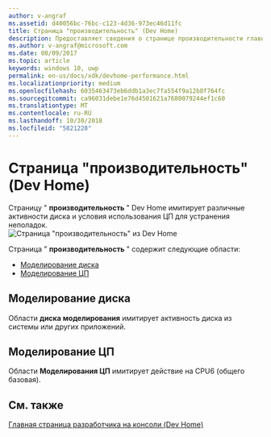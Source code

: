 ```yaml
---
author: v-angraf
ms.assetid: d40056bc-76bc-c123-4d36-973ec46d11fc
title: Страница "производительность" (Dev Home)
description: Предоставляет сведения о странице производительности главную страницу приложения для Xbox One.
ms.author: v-angraf@microsoft.com
ms.date: 08/09/2017
ms.topic: article
keywords: windows 10, uwp
permalink: en-us/docs/xdk/devhome-performance.html
ms.localizationpriority: medium
ms.openlocfilehash: 6035463473eb6ddb1a3ec7fa554f9a12b8f764fc
ms.sourcegitcommit: ca96031debe1e76d4501621a7680079244ef1c60
ms.translationtype: MT
ms.contentlocale: ru-RU
ms.lasthandoff: 10/30/2018
ms.locfileid: "5821228"
---
```

# <a name="performance-page-dev-home"></a>Страница "производительность" (Dev Home)
   
  
Страницу " **производительность** " Dev Home имитирует различные активности диска и условия использования ЦП для устранения неполадок.   
 ![Страница "производительность" из Dev Home](images/devhome_performance.png)   
  
Страница " **производительность** " содержит следующие области:   
 
   *  [Моделирование диска](#ID4EEB)  
   *  [Моделирование ЦП](#ID4EOB)  

 
<a id="ID4EEB"></a>

   

## <a name="disk-simulation"></a>Моделирование диска  
   
  
Области **диска моделирования** имитирует активность диска из системы или других приложений.   
  
<a id="ID4EOB"></a>

   

## <a name="cpu-simulation"></a>Моделирование ЦП  
   
  
Области **Моделирования ЦП** имитирует действие на CPU6 (общего базовая).   
  
<a id="ID4EYB"></a>

   

## <a name="see-also"></a>См. также  
 [Главная страница разработчика на консоли (Dev Home)](dev-home.md)

  